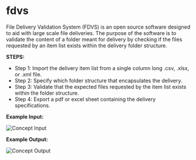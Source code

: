# fdvs
File Delivery Validation System (FDVS) is an open source software designed to aid with large scale file deliveries.
The purpose of the software is to validate the content of a folder meant for delivery by checking if the files requested by an item list exists within the delivery folder structure.

**STEPS:**

- Step 1: Import the delivery item list from a single column long .csv, .xlsx, or .xml file.
- Step 2: Specify which folder structure that encapsulates the delivery.
- Step 3: Validate that the expected files requested by the item list exists within the folder structure.
- Step 4: Export a pdf or excel sheet containing the delivery specifications.

**Example Input:**

![Concept Input](https://github.com/RasmusBroborg/fdvs/tree/main/Assets/ReadMe)

**Example Output:**

![Concept Output](https://github.com/RasmusBroborg/fdvs/blob/main/Assets/ReadMe/Concept_OutputData.png)
